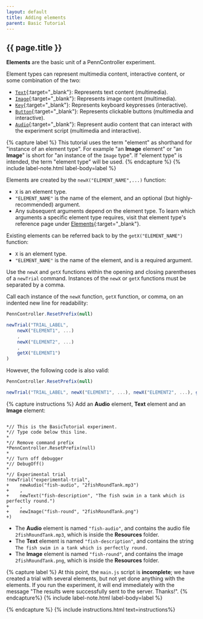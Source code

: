```yaml
---
layout: default
title: Adding elements
parent: Basic Tutorial
---
```


## {{ page.title }}

**Elements** are the basic unit of a PennController experiment. 

Element types can represent multimedia content, interactive content, or some combination of the two:

+ [`Text`]({{site.baseurl}}/docs/elements/text){:target="_blank"}: Represents text content (multimedia).
+ [`Image`]({{site.baseurl}}/docs/elements/image){:target="_blank"}: Represents image content (multimedia).
+ [`Key`]({{site.baseurl}}/docs/elements/key){:target="_blank"}: Represents keyboard keypresses (interactive).
+ [`Button`]({{site.baseurl}}/docs/elements/button){:target="_blank"}: Represents clickable buttons (multimedia and interactive).
+ [`Audio`]({{site.baseurl}}/docs/elements/audio){:target="_blank"}: Represent audio content that can interact with the experiment script (multimedia and interactive).

{% capture label %}
This tutorial uses the term "element" as shorthand for "instance of an element type". For example "an **Image** element" or "an **Image**" is short for "an instance of the `Image` type". If "element type" is intended, the term "element type" will be used.
{% endcapture %}
{% include label-note.html label-body=label  %}

Elements are created by the `newX("ELEMENT_NAME",...)` function:

+ `X` is an element type.
+ `"ELEMENT_NAME"` is the name of the element, and an optional (but highly-recommended) argument.
+ Any subsequent arguments depend on the element type. To learn which arguments a specific element type requires, visit that element type's reference page under [Elements]({{site.baseurl}}/docs/elements){:target="_blank"}.

Existing elements can be referred back to by the `getX("ELEMENT_NAME")` function:

+ `X` is an element type.
+ `"ELEMENT_NAME"` is the name of the element, and is a required argument.

Use the `newX` and `getX` functions within the opening and closing parentheses of a `newTrial` command. Instances of the `newX` or `getX` functions must be separated by a comma.

Call each instance of the `newX` function, `getX` function, or comma, on an indented new line for readability:
```javascript
PennController.ResetPrefix(null)

newTrial("TRIAL_LABEL",
    newX("ELEMENT1", ...)
    ,
    newX("ELEMENT2", ...)
    ,
    getX("ELEMENT1")
)
```

However, the following code is also valid:
```javascript
PennController.ResetPrefix(null)

newTrial("TRIAL_LABEL", newX("ELEMENT1", ...), newX("ELEMENT2", ...), getX("ELEMENT1"))
```

{% capture instructions %}
Add an **Audio** element, **Text** element and an **Image** element:

<pre><code class="language-diff-javascript diff-highlight"> 
*// This is the BasicTutorial experiment.
*// Type code below this line.
*
*// Remove command prefix
*PennController.ResetPrefix(null)
*
*// Turn off debugger
*// DebugOff()
*
*// Experimental trial
!newTrial("experimental-trial",
+    newAudio("fish-audio", "2fishRoundTank.mp3")
+    ,
+    newText("fish-description", "The fish swim in a tank which is perfectly round.")
+    ,
+    newImage("fish-round", "2fishRoundTank.png")    
+)
</code></pre>

+ The **Audio** element is named `"fish-audio"`, and contains the audio file `2fishRoundTank.mp3`, which is inside the **Resources** folder.
+ The **Text** element is named `"fish-description"`, and contains the string `The fish swim in a tank which is perfectly round.`
+ The **Image** element is named `"fish-round"`, and contains the image `2fishRoundTank.png`, which is inside the **Resources** folder.

{% capture label %}
At this point, the `main.js` script is **incomplete**; we have created a trial with several elements, but not yet done anything with the elements. If you run the experiment, it will end immediately with the message "The results were successfully sent to the server. Thanks!". 
{% endcapture%}
{% include label-note.html label-body=label %}

{% endcapture %}
{% include instructions.html text=instructions%}

